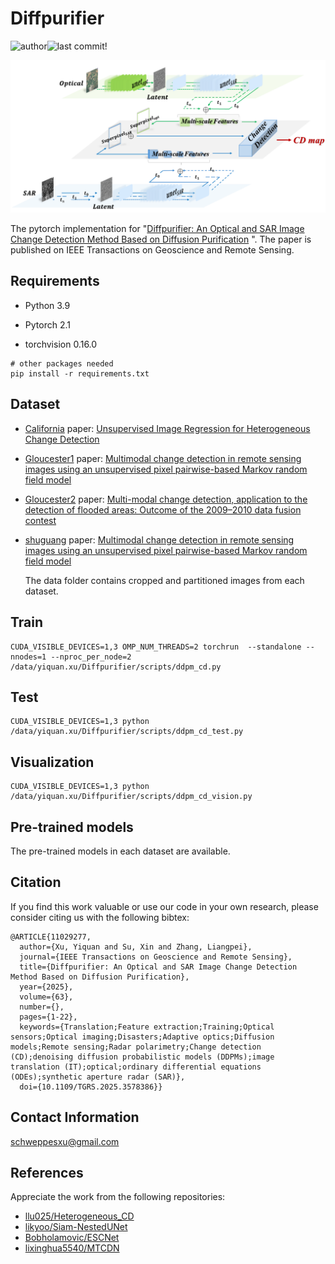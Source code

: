 # Diffpurifier
![author](https://img.shields.io/badge/author-SchweppesXu-blueviolet.svg)![last commit](https://img.shields.io/github/last-commit/SchweppesXu/Diffpurifier.svg)!


![Diffpurifier](Diffpurifier.png)

The pytorch implementation for "[Diffpurifier: An Optical and SAR Image Change Detection Method Based on Diffusion Purification](https://ieeexplore.ieee.org/document/11029277) ". The paper is published on IEEE Transactions on Geoscience and Remote Sensing. 

## Requirements

- Python 3.9

- Pytorch 2.1

- torchvision 0.16.0

```
# other packages needed
pip install -r requirements.txt
```

## Dataset

- [California](https://sites.google.com/view/luppino/data) paper: [Unsupervised Image Regression for Heterogeneous Change Detection](https://ieeexplore.ieee.org/document/8798991)
- [Gloucester1](https://www.iro.umontreal.ca/~mignotte/) paper: [Multimodal change detection in remote sensing images using an unsupervised pixel pairwise-based Markov random field model](https://ieeexplore.ieee.org/document/8796406)
- [Gloucester2](https://www.grss-ieee.org/technical-committees/image-analysis-and-data-fusion/) paper: [Multi-modal change detection, application to the detection of flooded areas: Outcome of the 2009–2010 data fusion contest](https://ieeexplore.ieee.org/document/6144016)
- [shuguang](https://www.iro.umontreal.ca/~mignotte/) paper: [Multimodal change detection in remote sensing images using an unsupervised pixel pairwise-based Markov random field model](https://ieeexplore.ieee.org/document/8796406)

  The data folder contains cropped and partitioned images from each dataset.

## Train

    CUDA_VISIBLE_DEVICES=1,3 OMP_NUM_THREADS=2 torchrun  --standalone --nnodes=1 --nproc_per_node=2 /data/yiquan.xu/Diffpurifier/scripts/ddpm_cd.py

## Test

    CUDA_VISIBLE_DEVICES=1,3 python /data/yiquan.xu/Diffpurifier/scripts/ddpm_cd_test.py
    
## Visualization

    CUDA_VISIBLE_DEVICES=1,3 python /data/yiquan.xu/Diffpurifier/scripts/ddpm_cd_vision.py

## Pre-trained models

The pre-trained models in each dataset are available. 

## Citation

If you find this work valuable or use our code in your own research, please consider citing us with the following bibtex:

```
@ARTICLE{11029277,
  author={Xu, Yiquan and Su, Xin and Zhang, Liangpei},
  journal={IEEE Transactions on Geoscience and Remote Sensing}, 
  title={Diffpurifier: An Optical and SAR Image Change Detection Method Based on Diffusion Purification}, 
  year={2025},
  volume={63},
  number={},
  pages={1-22},
  keywords={Translation;Feature extraction;Training;Optical sensors;Optical imaging;Disasters;Adaptive optics;Diffusion models;Remote sensing;Radar polarimetry;Change detection (CD);denoising diffusion probabilistic models (DDPMs);image translation (IT);optical;ordinary differential equations (ODEs);synthetic aperture radar (SAR)},
  doi={10.1109/TGRS.2025.3578386}}

```

## Contact Information

schweppesxu@gmail.com

## References

Appreciate the work from the following repositories:

- [llu025/Heterogeneous_CD](https://github.com/llu025/Heterogeneous_CD)
- [likyoo/Siam-NestedUNet](https://github.com/likyoo/Siam-NestedUNet)
- [Bobholamovic/ESCNet](https://github.com/Bobholamovic/ESCNet)
- [lixinghua5540/MTCDN](https://github.com/lixinghua5540/MTCDN)

